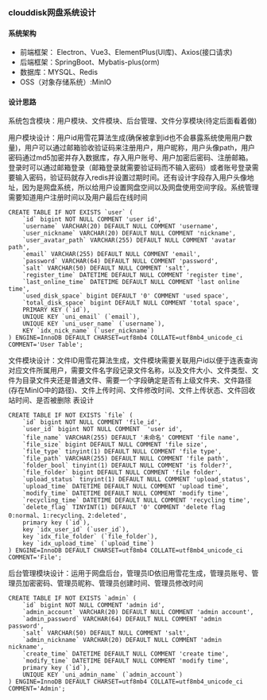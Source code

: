 ### clouddisk网盘系统设计

#### 系统架构

- 前端框架： Electron、Vue3、ElementPlus(UI库)、Axios(接口请求)
- 后端框架：SpringBoot、Mybatis-plus(orm)
- 数据库：MYSQL、Redis
- OSS（对象存储系统）:MinIO



#### 设计思路

系统包含模块：用户模块、文件模块、后台管理、文件分享模块(待定后面看着做)

用户模块设计：用户id用雪花算法生成(确保被拿到id也不会暴露系统使用用户数量)，用户可以通过邮箱验收验证码来注册用户，用户昵称，用户头像path，用户密码通过md5加密并存入数据库，存入用户账号、用户加密后密码、注册邮箱。登录时可以通过邮箱登录（邮箱登录就需要验证码而不输入密码）或者账号登录需要输入密码，验证码就存入redis并设置过期时间。还有设计字段存入用户头像地址，因为是网盘系统，所以给用户设置网盘空间以及网盘使用空间字段。系统管理需要知道用户注册时间以及用户最后在线时间

```mysql
CREATE TABLE IF NOT EXISTS `user` (
	`id` bigint NOT NULL COMMENT 'user id',
	`username` VARCHAR(20) DEFAULT NULL COMMENT 'username',
	`user_nickname` VARCHAR(20) DEFAULT NULL COMMENT 'nickname',
	`user_avatar_path` VARCHAR(255) DEFAULT NULL COMMENT 'avatar path',
	`email` VARCHAR(255) DEFAULT NULL COMMENT 'email',
	`password` VARCHAR(64) DEFAULT NULL COMMENT 'password',
	`salt` VARCHAR(50) DEFAULT NULL COMMENT 'salt',
	`register_time` DATETIME DEFAULT NULL COMMENT 'register time',
	`last_online_time` DATETIME DEFAULT NULL COMMENT 'last online time',
	`used_disk_space` bigint DEFAULT '0' COMMENT 'used space',
	`total_disk_space` bigint DEFAULT NULL COMMENT 'total space',
	PRIMARY KEY (`id`),
	UNIQUE KEY `uni_email` (`email`),
	UNIQUE KEY `uni_user_name` (`username`),
	KEY `idx_nick_name` (`user_nickname`)
) ENGINE=InnoDB DEFAULT CHARSET=utf8mb4 COLLATE=utf8mb4_unicode_ci COMMENT='User Table';
```

文件模块设计：文件ID用雪花算法生成，文件模块需要关联用户id以便于连表查询对应文件所属用户，需要文件名字段记录文件名称，以及文件大小、文件类型、文件为目录文件夹还是普通文件、需要一个字段确定是否有上级文件夹、文件路径(存在MinIO中的路径)、文件上传时间、文件修改时间、文件上传状态、文件回收站时间、是否被删除
表设计
```mysql
CREATE TABLE IF NOT EXISTS `file` (
    `id` bigint NOT NULL COMMENT 'file_id',
    `user_id` bigint NOT NULL COMMENT  'user id',
    `file_name` VARCHAR(255) DEFAULT '未命名' COMMENT 'file name',
    `file_size` bigint DEFAULT NULL COMMENT 'file size',
    `file_type` tinyint(1) DEFAULT NULL COMMENT 'file type',
    `file_path` VARCHAR(255) DEFAULT NULL COMMENT 'file path',
    `folder_bool` tinyint(1) DEFAULT NULL COMMENT 'is folder?',
    `file_folder` bigint DEFAULT NULL COMMENT 'file folder',
    `upload_status` tinyint(1) DEFAULT NULL COMMENT 'upload_status',
    `upload_time` DATETIME DEFAULT NULL COMMENT 'upload time',
    `modify_time` DATETIME DEFAULT NULL COMMENT 'modify time',
    `recycling_time` DATETIME DEFAULT NULL COMMENT 'recycling time',
    `delete_flag` TINYINT(1) DEFAULT '0' COMMENT 'delete flag 0:normal、1:recycling、2:deleted',
    primary key (`id`),
    key `idx_user_id` (`user_id`),
    key `idx_file_folder` (`file_folder`),
    key `idx_upload_time` (`upload_time`)
) ENGINE=InnoDB DEFAULT CHARSET=utf8mb4 COLLATE=utf8mb4_unicode_ci COMMENT='File';
```

后台管理模块设计：运用于网盘后台，管理员ID依旧用雪花生成，管理员账号、管理员加密密码、管理员昵称、管理员创建时间、管理员修改时间
```mysql
CREATE TABLE IF NOT EXISTS `admin` (
    `id` bigint NOT NULL COMMENT 'admin id',
    `admin_account` VARCHAR(20) DEFAULT NULL COMMENT 'admin account',
    `admin_password` VARCHAR(64) DEFAULT NULL COMMENT 'admin password',
    `salt` VARCHAR(50) DEFAULT NULL COMMENT 'salt',
    `admin_nickname` VARCHAR(20) DEFAULT NULL COMMENT 'admin nickname',
    `create_time` DATETIME DEFAULT NULL COMMENT 'create time',
    `modify_time` DATETIME DEFAULT NULL COMMENT 'modify time',
    primary key (`id`),
    UNIQUE KEY `uni_admin_name` (`admin_account`)
) ENGINE=InnoDB DEFAULT CHARSET=utf8mb4 COLLATE=utf8mb4_unicode_ci COMMENT='Admin';
```

